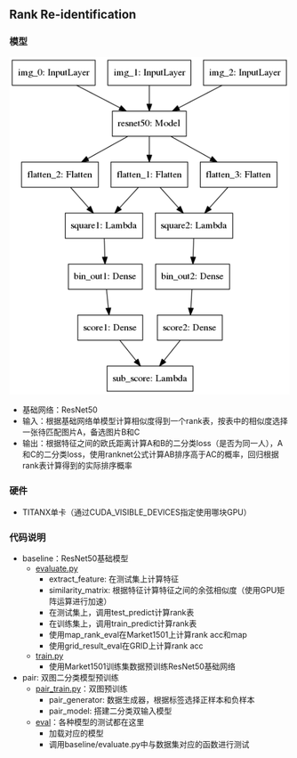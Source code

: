 ## Rank Re-identification

### 模型

![](img/rank_model.png)

- 基础网络：ResNet50
- 输入：根据基础网络单模型计算相似度得到一个rank表，按表中的相似度选择一张待匹配图片A，备选图片B和C
- 输出：根据特征之间的欧氏距离计算A和B的二分类loss（是否为同一人），A和C的二分类loss，使用ranknet公式计算AB排序高于AC的概率，回归根据rank表计算得到的实际排序概率

### 硬件
- TITANX单卡（通过CUDA_VISIBLE_DEVICES指定使用哪块GPU）

### 代码说明
- baseline：ResNet50基础模型
  - [evaluate.py](baseline/evaluate.py)
    - extract_feature: 在测试集上计算特征
    - similarity_matrix: 根据特征计算特征之间的余弦相似度（使用GPU矩阵运算进行加速）
    - 在测试集上，调用test_predict计算rank表
    - 在训练集上，调用train_predict计算rank表
    - 使用map_rank_eval在Market1501上计算rank acc和map
    - 使用grid_result_eval在GRID上计算rank acc
  - [train.py](baseline/train.py)
    - 使用Market1501训练集数据预训练ResNet50基础网络
- pair: 双图二分类模型预训练
  - [pair_train.py](pair/pair_train.py)：双图预训练
    - pair_generator: 数据生成器，根据标签选择正样本和负样本
    - pair_model: 搭建二分类双输入模型
  - [eval](pretrian/eval.py)：各种模型的测试都在这里
    - 加载对应的模型
    - 调用baseline/evaluate.py中与数据集对应的函数进行测试
